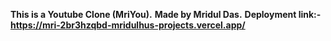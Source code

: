 **This is a Youtube Clone (MriYou).**
**Made by Mridul Das.**
**Deployment link:- https://mri-2br3hzqbd-mridulhus-projects.vercel.app/**
